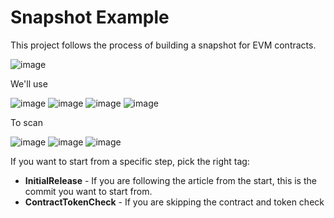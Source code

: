 # Snapshot Example
This project follows the process of building a snapshot for EVM contracts.

![image](https://img.shields.io/badge/Difficulty-3%2F5-%23DAA520?style=for-the-badge)

We'll use

![image](https://img.shields.io/badge/.NET-512BD4?style=for-the-badge&logo=dotnet&logoColor=white)
![image](https://img.shields.io/badge/-Nethereum%20-%23009485?style=for-the-badge)
![image](https://img.shields.io/badge/MongoDB-4EA94B?style=for-the-badge&logo=mongodb&logoColor=white)
![image](https://img.shields.io/badge/Bootstrap-563D7C?style=for-the-badge&logo=bootstrap&logoColor=white)

To scan 

![image](https://img.shields.io/badge/Binance-FCD535?style=for-the-badge&logo=binance&logoColor=white)
![image](https://img.shields.io/badge/Ethereum-3C3C3D?style=for-the-badge&logo=Ethereum&logoColor=white)
![image](https://img.shields.io/badge/Solidity-e6e6e6?style=for-the-badge&logo=solidity&logoColor=black)



If you want to start from a specific step, pick the right tag:

* **InitialRelease** - If you are following the article from the start, this is the commit you want to start from. 
* **ContractTokenCheck** - If you are skipping the contract and token check
